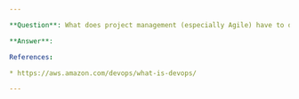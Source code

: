 ```yaml
---

**Question**: What does project management (especially Agile) have to do with Cloud Computing and why do I care?

**Answer**: 

References:

* https://aws.amazon.com/devops/what-is-devops/

---
```

